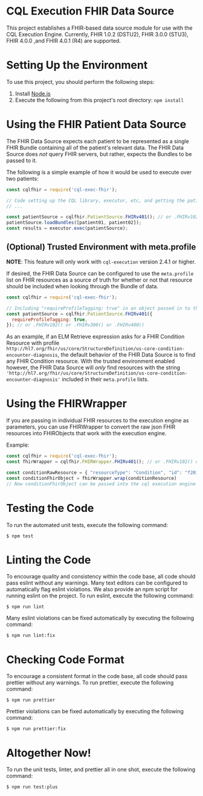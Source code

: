 # CQL Execution FHIR Data Source

This project establishes a FHIR-based data source module for use with the CQL Execution Engine.  Currently,
FHIR 1.0.2 (DSTU2), FHIR 3.0.0 (STU3), FHIR 4.0.0 ,and FHIR 4.0.1 (R4) are supported.

# Setting Up the Environment

To use this project, you should perform the following steps:

1. Install [Node.js](https://nodejs.org/en/download/)
2. Execute the following from this project's root directory: `npm install`

# Using the FHIR Patient Data Source

The FHIR Data Source expects each patient to be represented as a single FHIR Bundle containing all of the patient's
relevant data.  The FHIR Data Source does _not_ query FHIR servers, but rather, expects the Bundles to be passed to
it.

The following is a simple example of how it would be used to execute over two patients:

```js
const cqlfhir = require('cql-exec-fhir');

// Code setting up the CQL library, executor, etc, and getting the patient data as a bundle
// ...

const patientSource = cqlfhir.PatientSource.FHIRv401(); // or .FHIRv102() or .FHIRv300() or .FHIRv400()
patientSource.loadBundles([patient01, patient02]);
const results = executor.exec(patientSource);
```

## (Optional) Trusted Environment with meta.profile

**NOTE**: This feature will only work with `cql-execution` version 2.4.1 or higher.

If desired, the FHIR Data Source can be configured to use the `meta.profile` list on FHIR resources as a source of truth for whether or not that resource should be included when looking through the Bundle of data.

```js
const cqlfhir = require('cql-exec-fhir');

// Including "requireProfileTagging: true" in an object passed in to the constructor enables the trusted environment
const patientSource = cqlfhir.PatientSource.FHIRv401({
  requireProfileTagging: true,
}); // or .FHIRv102() or .FHIRv300() or .FHIRv400()
```

As an example, if an ELM Retrieve expression asks for a FHIR Condition Resource with profile `http://hl7.org/fhir/us/core/StructureDefinition/us-core-condition-encounter-diagnosis`, the default behavior of the FHIR Data Source is to find any FHIR Condition resource.
With the trusted environment enabled however, the FHIR Data Source will _only_ find resources with the string `'http://hl7.org/fhir/us/core/StructureDefinition/us-core-condition-encounter-diagnosis'` included in their `meta.profile` lists.

# Using the FHIRWrapper

If you are passing in individual FHIR resources to the execution engine as parameters, you can use FHIRWrapper
to convert the raw json FHIR resources into FHIRObjects that work with the execution engine.

Example:

```js
const cqlfhir = require('cql-exec-fhir');
const fhirWrapper = cqlfhir.FHIRWrapper.FHIRv401(); // or .FHIRv102() or .FHIRv300() or .FHIRv400()

const conditionRawResource = { "resourceType": "Condition", "id": "f201", "clinicalStatus": "active", ... }
const conditionFhirObject = fhirWrapper.wrap(conditionResource)
// Now conditionFhirObject can be passed into the cql execution engine
```

# Testing the Code

To run the automated unit tests, execute the following command:
```
$ npm test
```

# Linting the Code

To encourage quality and consistency within the code base, all code should pass eslint without any warnings.  Many text editors can be configured to automatically flag eslint violations.  We also provide an npm script for running eslint on the project.  To run eslint, execute the following command:
```
$ npm run lint
```

Many eslint violations can be fixed automatically by executing the following command:
```
$ npm run lint:fix
```

# Checking Code Format

To encourage a consistent format in the code base, all code should pass prettier without any warnings. To run prettier, execute the following command:
```
$ npm run prettier
```

Prettier violations can be fixed automatically by executing the following command:
```
$ npm run prettier:fix
```

# Altogether Now!

To run the unit tests, linter, and prettier all in one shot, execute the following command:
```
$ npm run test:plus
```
